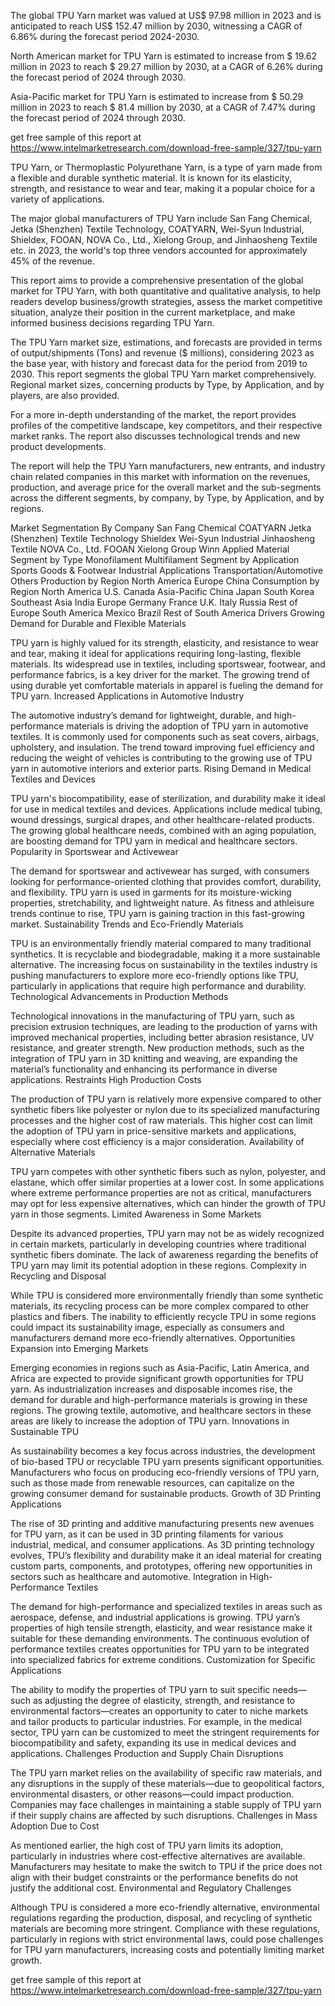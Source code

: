 The global TPU Yarn market was valued at US$ 97.98 million in 2023 and is anticipated to reach US$ 152.47 million by 2030, witnessing a CAGR of 6.86% during the forecast period 2024-2030.

North American market for TPU Yarn is estimated to increase from $ 19.62 million in 2023 to reach $ 29.27 million by 2030, at a CAGR of 6.26% during the forecast period of 2024 through 2030.

Asia-Pacific market for TPU Yarn is estimated to increase from $ 50.29 million in 2023 to reach $ 81.4 million by 2030, at a CAGR of 7.47% during the forecast period of 2024 through 2030.

get free sample of this report at https://www.intelmarketresearch.com/download-free-sample/327/tpu-yarn

TPU Yarn, or Thermoplastic Polyurethane Yarn, is a type of yarn made from a flexible and durable synthetic material. It is known for its elasticity, strength, and resistance to wear and tear, making it a popular choice for a variety of applications.

The major global manufacturers of TPU Yarn include San Fang Chemical, Jetka (Shenzhen) Textile Technology, COATYARN, Wei-Syun Industrial, Shieldex, FOOAN, NOVA Co., Ltd., Xielong Group, and Jinhaosheng Textile etc. in 2023, the world's top three vendors accounted for approximately 45% of the revenue.

This report aims to provide a comprehensive presentation of the global market for TPU Yarn, with both quantitative and qualitative analysis, to help readers develop business/growth strategies, assess the market competitive situation, analyze their position in the current marketplace, and make informed business decisions regarding TPU Yarn.

The TPU Yarn market size, estimations, and forecasts are provided in terms of output/shipments (Tons) and revenue ($ millions), considering 2023 as the base year, with history and forecast data for the period from 2019 to 2030. This report segments the global TPU Yarn market comprehensively. Regional market sizes, concerning products by Type, by Application, and by players, are also provided.

For a more in-depth understanding of the market, the report provides profiles of the competitive landscape, key competitors, and their respective market ranks. The report also discusses technological trends and new product developments.

The report will help the TPU Yarn manufacturers, new entrants, and industry chain related companies in this market with information on the revenues, production, and average price for the overall market and the sub-segments across the different segments, by company, by Type, by Application, and by regions.

Market Segmentation By Company
San Fang Chemical
COATYARN
Jetka (Shenzhen) Textile Technology
Shieldex
Wei-Syun Industrial
Jinhaosheng Textile
NOVA Co., Ltd.
FOOAN
Xielong Group
Winn Applied Material
Segment by Type
Monofilament
Multifilament
Segment by Application
Sports Goods & Footwear
Industrial Applications
Transportation/Automotive
Others
Production by Region
North America
Europe
China
Consumption by Region
North America
U.S.
Canada
Asia-Pacific
China
Japan
South Korea
Southeast Asia
India
Europe
Germany
France
U.K.
Italy
Russia
Rest of Europe
South America
Mexico
Brazil
Rest of South America
Drivers
Growing Demand for Durable and Flexible Materials

TPU yarn is highly valued for its strength, elasticity, and resistance to wear and tear, making it ideal for applications requiring long-lasting, flexible materials.
Its widespread use in textiles, including sportswear, footwear, and performance fabrics, is a key driver for the market. The growing trend of using durable yet comfortable materials in apparel is fueling the demand for TPU yarn.
Increased Applications in Automotive Industry

The automotive industry’s demand for lightweight, durable, and high-performance materials is driving the adoption of TPU yarn in automotive textiles. It is commonly used for components such as seat covers, airbags, upholstery, and insulation.
The trend toward improving fuel efficiency and reducing the weight of vehicles is contributing to the growing use of TPU yarn in automotive interiors and exterior parts.
Rising Demand in Medical Textiles and Devices

TPU yarn's biocompatibility, ease of sterilization, and durability make it ideal for use in medical textiles and devices. Applications include medical tubing, wound dressings, surgical drapes, and other healthcare-related products.
The growing global healthcare needs, combined with an aging population, are boosting demand for TPU yarn in medical and healthcare sectors.
Popularity in Sportswear and Activewear

The demand for sportswear and activewear has surged, with consumers looking for performance-oriented clothing that provides comfort, durability, and flexibility. TPU yarn is used in garments for its moisture-wicking properties, stretchability, and lightweight nature.
As fitness and athleisure trends continue to rise, TPU yarn is gaining traction in this fast-growing market.
Sustainability Trends and Eco-Friendly Materials

TPU is an environmentally friendly material compared to many traditional synthetics. It is recyclable and biodegradable, making it a more sustainable alternative.
The increasing focus on sustainability in the textiles industry is pushing manufacturers to explore more eco-friendly options like TPU, particularly in applications that require high performance and durability.
Technological Advancements in Production Methods

Technological innovations in the manufacturing of TPU yarn, such as precision extrusion techniques, are leading to the production of yarns with improved mechanical properties, including better abrasion resistance, UV resistance, and greater strength.
New production methods, such as the integration of TPU yarn in 3D knitting and weaving, are expanding the material’s functionality and enhancing its performance in diverse applications.
Restraints
High Production Costs

The production of TPU yarn is relatively more expensive compared to other synthetic fibers like polyester or nylon due to its specialized manufacturing processes and the higher cost of raw materials.
This higher cost can limit the adoption of TPU yarn in price-sensitive markets and applications, especially where cost efficiency is a major consideration.
Availability of Alternative Materials

TPU yarn competes with other synthetic fibers such as nylon, polyester, and elastane, which offer similar properties at a lower cost.
In some applications where extreme performance properties are not as critical, manufacturers may opt for less expensive alternatives, which can hinder the growth of TPU yarn in those segments.
Limited Awareness in Some Markets

Despite its advanced properties, TPU yarn may not be as widely recognized in certain markets, particularly in developing countries where traditional synthetic fibers dominate.
The lack of awareness regarding the benefits of TPU yarn may limit its potential adoption in these regions.
Complexity in Recycling and Disposal

While TPU is considered more environmentally friendly than some synthetic materials, its recycling process can be more complex compared to other plastics and fibers.
The inability to efficiently recycle TPU in some regions could impact its sustainability image, especially as consumers and manufacturers demand more eco-friendly alternatives.
Opportunities
Expansion into Emerging Markets

Emerging economies in regions such as Asia-Pacific, Latin America, and Africa are expected to provide significant growth opportunities for TPU yarn. As industrialization increases and disposable incomes rise, the demand for durable and high-performance materials is growing in these regions.
The growing textile, automotive, and healthcare sectors in these areas are likely to increase the adoption of TPU yarn.
Innovations in Sustainable TPU

As sustainability becomes a key focus across industries, the development of bio-based TPU or recyclable TPU yarn presents significant opportunities.
Manufacturers who focus on producing eco-friendly versions of TPU yarn, such as those made from renewable resources, can capitalize on the growing consumer demand for sustainable products.
Growth of 3D Printing Applications

The rise of 3D printing and additive manufacturing presents new avenues for TPU yarn, as it can be used in 3D printing filaments for various industrial, medical, and consumer applications.
As 3D printing technology evolves, TPU’s flexibility and durability make it an ideal material for creating custom parts, components, and prototypes, offering new opportunities in sectors such as healthcare and automotive.
Integration in High-Performance Textiles

The demand for high-performance and specialized textiles in areas such as aerospace, defense, and industrial applications is growing. TPU yarn’s properties of high tensile strength, elasticity, and wear resistance make it suitable for these demanding environments.
The continuous evolution of performance textiles creates opportunities for TPU yarn to be integrated into specialized fabrics for extreme conditions.
Customization for Specific Applications

The ability to modify the properties of TPU yarn to suit specific needs—such as adjusting the degree of elasticity, strength, and resistance to environmental factors—creates an opportunity to cater to niche markets and tailor products to particular industries.
For example, in the medical sector, TPU yarn can be customized to meet the stringent requirements for biocompatibility and safety, expanding its use in medical devices and applications.
Challenges
Production and Supply Chain Disruptions

The TPU yarn market relies on the availability of specific raw materials, and any disruptions in the supply of these materials—due to geopolitical factors, environmental disasters, or other reasons—could impact production.
Companies may face challenges in maintaining a stable supply of TPU yarn if their supply chains are affected by such disruptions.
Challenges in Mass Adoption Due to Cost

As mentioned earlier, the high cost of TPU yarn limits its adoption, particularly in industries where cost-effective alternatives are available. Manufacturers may hesitate to make the switch to TPU if the price does not align with their budget constraints or the performance benefits do not justify the additional cost.
Environmental and Regulatory Challenges

Although TPU is considered a more eco-friendly alternative, environmental regulations regarding the production, disposal, and recycling of synthetic materials are becoming more stringent.
Compliance with these regulations, particularly in regions with strict environmental laws, could pose challenges for TPU yarn manufacturers, increasing costs and potentially limiting market growth.

get free sample of this report at https://www.intelmarketresearch.com/download-free-sample/327/tpu-yarn
